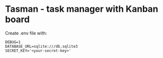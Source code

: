 # Tasman - task manager with Kanban board
Create .env file with:
```
DEBUG=1
DATABASE_URL=sqlite:///db.sqlite3
SECRET_KEY='<your-secret-key>'
```
